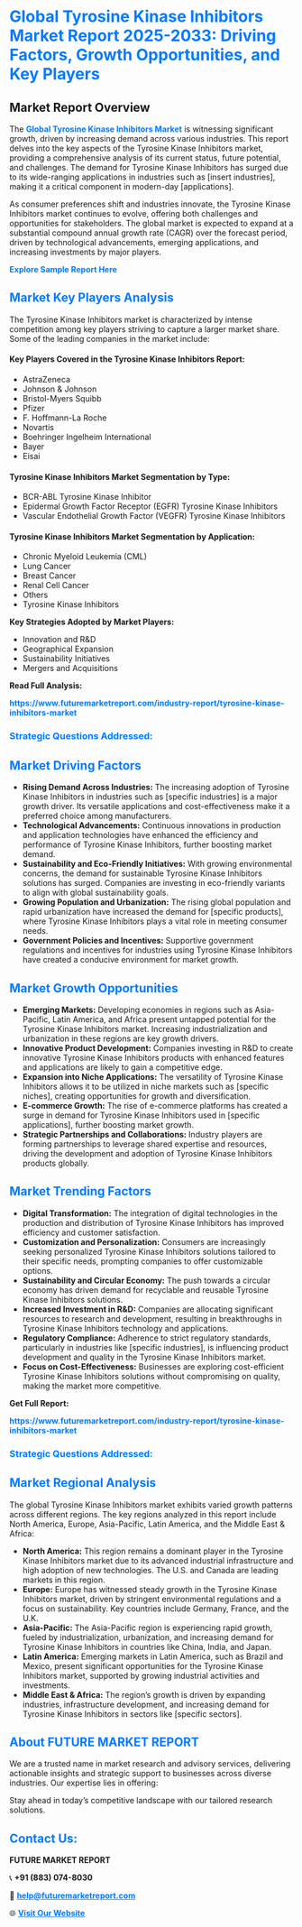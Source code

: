 <h1 style="color: #007BFF;">Global Tyrosine Kinase Inhibitors Market Report 2025-2033: Driving Factors, Growth Opportunities, and Key Players</h1>

<section id="overview">
<h2>Market Report Overview</h2>
<p>The <a href="https://www.futuremarketreport.com/industry-report/tyrosine-kinase-inhibitors-market" style="color: #007BFF; text-decoration: none;"><strong>Global Tyrosine Kinase Inhibitors Market</strong></a> is witnessing significant growth, driven by increasing demand across various industries. This report delves into the key aspects of the Tyrosine Kinase Inhibitors market, providing a comprehensive analysis of its current status, future potential, and challenges. The demand for Tyrosine Kinase Inhibitors has surged due to its wide-ranging applications in industries such as [insert industries], making it a critical component in modern-day [applications].</p>
<p>As consumer preferences shift and industries innovate, the Tyrosine Kinase Inhibitors market continues to evolve, offering both challenges and opportunities for stakeholders. The global market is expected to expand at a substantial compound annual growth rate (CAGR) over the forecast period, driven by technological advancements, emerging applications, and increasing investments by major players.</p>
</section>

<section id="overview">
<p><a href="https://www.futuremarketreport.com/request-sample/reportId=125614" style="color: #007BFF; text-decoration: none;"><strong>Explore Sample Report Here</strong></a></p>
</section>

<section id="key-players">
<h2 style="color: #007BFF;">Market Key Players Analysis</h2>
<p>The Tyrosine Kinase Inhibitors market is characterized by intense competition among key players striving to capture a larger market share. Some of the leading companies in the market include:</p>
<h4>Key Players Covered in the Tyrosine Kinase Inhibitors Report:</h4>
<ul><li>AstraZeneca</li><li>Johnson &amp; Johnson</li><li>Bristol-Myers Squibb</li><li>Pfizer</li><li>F. Hoffmann-La Roche</li><li>Novartis</li><li>Boehringer Ingelheim International</li><li>Bayer</li><li>Eisai</li></ul>
<h4>Tyrosine Kinase Inhibitors Market Segmentation by Type:</h4>
<ul><li>BCR-ABL Tyrosine Kinase Inhibitor</li><li>Epidermal Growth Factor Receptor (EGFR) Tyrosine Kinase Inhibitors</li><li>Vascular Endothelial Growth Factor (VEGFR) Tyrosine Kinase Inhibitors</li></ul>

<h4>Tyrosine Kinase Inhibitors Market Segmentation by Application:</h4>
<ul><li>Chronic Myeloid Leukemia (CML)</li><li>Lung Cancer</li><li>Breast Cancer</li><li>Renal Cell Cancer</li><li>Others</li><li>Tyrosine Kinase Inhibitors</li></ul>
<p><strong>Key Strategies Adopted by Market Players:</strong></p>
<ul>
<li>Innovation and R&D</li>
<li>Geographical Expansion</li>
<li>Sustainability Initiatives</li>
<li>Mergers and Acquisitions</li>
</ul>
</section>

<section>
<p><strong>Read Full Analysis: </strong></p><a href="https://www.futuremarketreport.com/industry-report/tyrosine-kinase-inhibitors-market" style="color: #007BFF; text-decoration: none;"><strong>https://www.futuremarketreport.com/industry-report/tyrosine-kinase-inhibitors-market</strong></a>
<h3 style="color: #007BFF;">Strategic Questions Addressed:</h3>
</section>

<section id="driving-factors">
<h2 style="color: #007BFF;">Market Driving Factors</h2>
<ul>
<li><strong>Rising Demand Across Industries:</strong> The increasing adoption of Tyrosine Kinase Inhibitors in industries such as [specific industries] is a major growth driver. Its versatile applications and cost-effectiveness make it a preferred choice among manufacturers.</li>
<li><strong>Technological Advancements:</strong> Continuous innovations in production and application technologies have enhanced the efficiency and performance of Tyrosine Kinase Inhibitors, further boosting market demand.</li>
<li><strong>Sustainability and Eco-Friendly Initiatives:</strong> With growing environmental concerns, the demand for sustainable Tyrosine Kinase Inhibitors solutions has surged. Companies are investing in eco-friendly variants to align with global sustainability goals.</li>
<li><strong>Growing Population and Urbanization:</strong> The rising global population and rapid urbanization have increased the demand for [specific products], where Tyrosine Kinase Inhibitors plays a vital role in meeting consumer needs.</li>
<li><strong>Government Policies and Incentives:</strong> Supportive government regulations and incentives for industries using Tyrosine Kinase Inhibitors have created a conducive environment for market growth.</li>
</ul>
</section>

<section id="growth-opportunities">
<h2 style="color: #007BFF;">Market Growth Opportunities</h2>
<ul>
<li><strong>Emerging Markets:</strong> Developing economies in regions such as Asia-Pacific, Latin America, and Africa present untapped potential for the Tyrosine Kinase Inhibitors market. Increasing industrialization and urbanization in these regions are key growth drivers.</li>
<li><strong>Innovative Product Development:</strong> Companies investing in R&D to create innovative Tyrosine Kinase Inhibitors products with enhanced features and applications are likely to gain a competitive edge.</li>
<li><strong>Expansion into Niche Applications:</strong> The versatility of Tyrosine Kinase Inhibitors allows it to be utilized in niche markets such as [specific niches], creating opportunities for growth and diversification.</li>
<li><strong>E-commerce Growth:</strong> The rise of e-commerce platforms has created a surge in demand for Tyrosine Kinase Inhibitors used in [specific applications], further boosting market growth.</li>
<li><strong>Strategic Partnerships and Collaborations:</strong> Industry players are forming partnerships to leverage shared expertise and resources, driving the development and adoption of Tyrosine Kinase Inhibitors products globally.</li>
</ul>
</section>

<section id="trending-factors">
<h2 style="color: #007BFF;">Market Trending Factors</h2>
<ul>
<li><strong>Digital Transformation:</strong> The integration of digital technologies in the production and distribution of Tyrosine Kinase Inhibitors has improved efficiency and customer satisfaction.</li>
<li><strong>Customization and Personalization:</strong> Consumers are increasingly seeking personalized Tyrosine Kinase Inhibitors solutions tailored to their specific needs, prompting companies to offer customizable options.</li>
<li><strong>Sustainability and Circular Economy:</strong> The push towards a circular economy has driven demand for recyclable and reusable Tyrosine Kinase Inhibitors solutions.</li>
<li><strong>Increased Investment in R&D:</strong> Companies are allocating significant resources to research and development, resulting in breakthroughs in Tyrosine Kinase Inhibitors technology and applications.</li>
<li><strong>Regulatory Compliance:</strong> Adherence to strict regulatory standards, particularly in industries like [specific industries], is influencing product development and quality in the Tyrosine Kinase Inhibitors market.</li>
<li><strong>Focus on Cost-Effectiveness:</strong> Businesses are exploring cost-efficient Tyrosine Kinase Inhibitors solutions without compromising on quality, making the market more competitive.</li>
</ul>
</section>

<section>
<p><strong>Get Full Report: </strong></p><a href="https://www.futuremarketreport.com/industry-report/tyrosine-kinase-inhibitors-market" style="color: #007BFF; text-decoration: none;"><strong>https://www.futuremarketreport.com/industry-report/tyrosine-kinase-inhibitors-market</strong></a>
<h3 style="color: #007BFF;">Strategic Questions Addressed:</h3>
</section>


<section id="regional-analysis">
<h2 style="color: #007BFF;">Market Regional Analysis</h2>
<p>The global Tyrosine Kinase Inhibitors market exhibits varied growth patterns across different regions. The key regions analyzed in this report include North America, Europe, Asia-Pacific, Latin America, and the Middle East & Africa:</p>
<ul>
<li><strong>North America:</strong> This region remains a dominant player in the Tyrosine Kinase Inhibitors market due to its advanced industrial infrastructure and high adoption of new technologies. The U.S. and Canada are leading markets in this region.</li>
<li><strong>Europe:</strong> Europe has witnessed steady growth in the Tyrosine Kinase Inhibitors market, driven by stringent environmental regulations and a focus on sustainability. Key countries include Germany, France, and the U.K.</li>
<li><strong>Asia-Pacific:</strong> The Asia-Pacific region is experiencing rapid growth, fueled by industrialization, urbanization, and increasing demand for Tyrosine Kinase Inhibitors in countries like China, India, and Japan.</li>
<li><strong>Latin America:</strong> Emerging markets in Latin America, such as Brazil and Mexico, present significant opportunities for the Tyrosine Kinase Inhibitors market, supported by growing industrial activities and investments.</li>
<li><strong>Middle East & Africa:</strong> The region’s growth is driven by expanding industries, infrastructure development, and increasing demand for Tyrosine Kinase Inhibitors in sectors like [specific sectors].</li>
</ul>
</section>

<footer>
<h2 style="color: #007BFF;">About FUTURE MARKET REPORT</h2>
<p>We are a trusted name in market research and advisory services, delivering actionable insights and strategic support to businesses across diverse industries. Our expertise lies in offering:</p>

<p>Stay ahead in today’s competitive landscape with our tailored research solutions.</p>

<h2 style="color: #007BFF;">Contact Us:</h2>
<p><strong>FUTURE MARKET REPORT</strong></p>
<p>📞 <strong>+91 (883) 074-8030</strong></p>
<p>📧 <strong><a href="mailto:help@futuremarketreport.com" style="color: #007BFF;">help@futuremarketreport.com</a></strong></p>
<p>🌐 <strong><a href="https://www.futuremarketreport.com/" style="color: #007BFF;">Visit Our Website</a></strong></p>
</footer>